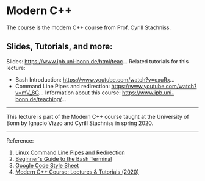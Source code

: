 <!--
 * @Author: Jingsheng Lyu
 * @Date: 2021-01-17 23:46:19
 * @LastEditors: Jingsheng Lyu
 * @LastEditTime: 2021-02-20 20:20:34
 * @FilePath: /ModernCpp/README.md
 * @Github: https://github.com/jingshenglyu
 * @Web: https://jingshenglyu.github.io/
 * @E-Mail: jingshenglyu@gmail.com
-->



# Modern C++
The course is the modern C++ course from Prof. Cyrill Stachniss.

Slides, Tutorials, and more:
---
Slides: https://www.ipb.uni-bonn.de/html/teac...
Related tutorials for this lecture:
 - Bash Introduction: https://www.youtube.com/watch?v=oxuRx...
 - Command Line Pipes and redirection: https://www.youtube.com/watch?v=mV_8G...
Information about this course: https://www.ipb.uni-bonn.de/teaching/...

---

This lecture is part of the Modern C++ course taught at the University of Bonn by Ignacio Vizzo and Cyrill Stachniss in spring 2020.

---
Reference:
1. [Linux Command Line Pipes and Redirection](https://www.youtube.com/watch?v=mV_8GbzwZMM)
2. [Beginner's Guide to the Bash Terminal](https://www.youtube.com/watch?v=oxuRxtrO2Ag)
3. [Google Code Style Sheet](https://google.github.io/styleguide/cppguide.html)
4. [Modern C++ Course: Lectures & Tutorials (2020)](https://www.ipb.uni-bonn.de/cpp-course-2020/)


